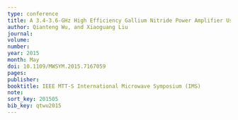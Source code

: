 ```yaml
---
type: conference
title: A 3.4-3.6-GHz High Efficiency Gallium Nitride Power Amplifier Using Bandpass Output Matching Network
author: Qianteng Wu, and Xiaoguang Liu
journal:
volume:
number:
year: 2015
month: May
doi: 10.1109/MWSYM.2015.7167059
pages:
publisher:
booktitle: IEEE MTT-S International Microwave Symposium (IMS)
note:
sort_key: 201505
bib_key: qtwu2015
---
```

